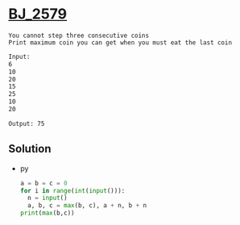 # [BJ_2579](https://acmicpc.net/problem/2579)

```en
You cannot step three consecutive coins
Print maximum coin you can get when you must eat the last coin
```

```txt
Input:
6
10
20
15
25
10
20

Output: 75
```

## Solution

* py

  ```py
  a = b = c = 0
  for i in range(int(input())):
    n = input()
    a, b, c = max(b, c), a + n, b + n
  print(max(b,c))
  ```
